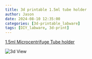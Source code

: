 ```yaml
---
title: 3d printable 1.5ml tube holder
author: Jason
date: 2024-08-10 12:35:00 
categories: [3d-printable_labware]
tags: [DIY_labware, 3d-print]
---
```

[1.5ml Microcentrifuge Tube holder](https://media.printables.com/media/prints/545234/images/4385018_90c334cf-a5f9-417e-8822-1770cc1882ef/thumbs/inside/1600x1200/png/large_display_body-v2_545234.webp)

![3d View](https://media.printables.com/media/prints/545234/images/4385018_90c334cf-a5f9-417e-8822-1770cc1882ef/thumbs/inside/1600x1200/png/large_display_body-v2_545234.webp)
